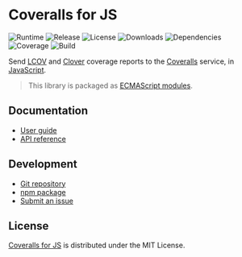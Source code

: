 # Coveralls for JS
![Runtime](https://img.shields.io/badge/node-%3E%3D12.0-brightgreen.svg) ![Release](https://img.shields.io/npm/v/@cedx/coveralls.svg) ![License](https://img.shields.io/npm/l/@cedx/coveralls.svg) ![Downloads](https://img.shields.io/npm/dt/@cedx/coveralls.svg) ![Dependencies](https://david-dm.org/cedx/coveralls.js.svg) ![Coverage](https://coveralls.io/repos/github/cedx/coveralls.js/badge.svg) ![Build](https://travis-ci.com/cedx/coveralls.js.svg)

Send [LCOV](http://ltp.sourceforge.net/coverage/lcov.php) and [Clover](https://www.atlassian.com/software/clover) coverage reports to the [Coveralls](https://coveralls.io) service,
in [JavaScript](https://developer.mozilla.org/en-US/docs/Web/JavaScript).

> This library is packaged as [ECMAScript modules](https://nodejs.org/api/esm.html).

## Documentation
- [User guide](https://dev.belin.io/coveralls.js)
- [API reference](https://dev.belin.io/coveralls.js/api)

## Development
- [Git repository](https://github.com/cedx/coveralls.js)
- [npm package](https://www.npmjs.com/package/@cedx/coveralls)
- [Submit an issue](https://github.com/cedx/coveralls.js/issues)

## License
[Coveralls for JS](https://dev.belin.io/coveralls.js) is distributed under the MIT License.
